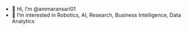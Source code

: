 - 👋 Hi, I’m @ammaransari01
- 👀 I’m interested in Robotics, AI, Research, Business Intelligence, Data Analytics

<!---
ammaransari01/ammaransari01 is a ✨ special ✨ repository because its `README.md` (this file) appears on your GitHub profile.
You can click the Preview link to take a look at your changes.
--->
